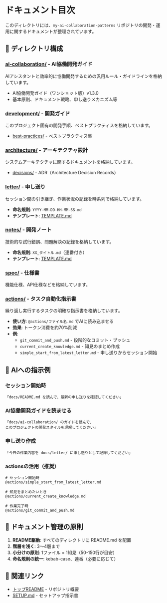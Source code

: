 # ドキュメント目次

このディレクトリには、`my-ai-collaboration-patterns` リポジトリの開発・運用に関するドキュメントが整理されています。

## 📂 ディレクトリ構成

### [ai-collaboration/](./ai-collaboration/) - AI協働開発ガイド
AIアシスタントと効率的に協働開発するための汎用ルール・ガイドラインを格納しています。

- AI協働開発ガイド（ワンショット版）v1.3.0
- 基本原則、ドキュメント戦略、申し送りメカニズム等

### [development/](./development/) - 開発ガイド
このプロジェクト固有の開発手順、ベストプラクティスを格納しています。

- [best-practices/](./development/best-practices/) - ベストプラクティス集

### [architecture/](./architecture/) - アーキテクチャ設計
システムアーキテクチャに関するドキュメントを格納しています。

- [decisions/](./architecture/decisions/) - ADR（Architecture Decision Records）

### [letter/](./letter/) - 申し送り
セッション間の引き継ぎ、作業状況の記録を時系列で格納しています。

- **命名規則**: `YYYY-MM-DD-HH-MM-SS.md`
- **テンプレート**: [TEMPLATE.md](./letter/TEMPLATE.md)

### [notes/](./notes/) - 開発ノート
技術的な試行錯誤、問題解決の記録を格納しています。

- **命名規則**: `XX_タイトル.md`（連番付き）
- **テンプレート**: [TEMPLATE.md](./notes/TEMPLATE.md)

### [spec/](./spec/) - 仕様書
機能仕様、API仕様などを格納しています。

### [actions/](./actions/) - タスク自動化指示書
繰り返し実行するタスクの明確な指示書を格納しています。

- **使い方**: `@actions/ファイル名.md` でAIに読み込ませる
- **効果**: トークン消費を約70%削減
- **例**:
  - `git_commit_and_push.md` - 段階的なコミット・プッシュ
  - `current_create_knowledge.md` - 知見のまとめ作成
  - `simple_start_from_latest_letter.md` - 申し送りからセッション開始

## 🤖 AIへの指示例

### セッション開始時
```
「docs/README.md を読んで、最新の申し送りを確認してください」
```

### AI協働開発ガイドを読ませる
```
「docs/ai-collaboration/ のガイドを読んで、
このプロジェクトの開発スタイルを理解してください」
```

### 申し送り作成
```
「今日の作業内容を docs/letter/ に申し送りとして記録してください」
```

### actionsの活用（推奨）
```
# セッション開始時
@actions/simple_start_from_latest_letter.md

# 知見をまとめたいとき
@actions/current_create_knowledge.md

# 作業完了時
@actions/git_commit_and_push.md
```

## 📝 ドキュメント管理の原則

1. **README駆動**: すべてのディレクトリに README.md を配置
2. **階層を浅く**: 3〜4層まで
3. **小分けの原則**: 1ファイル = 1知見（50-150行が目安）
4. **命名規則の統一**: kebab-case、連番（必要に応じて）

## 🔗 関連リンク

- [トップREADME](../README.md) - リポジトリ概要
- [SETUP.md](../SETUP.md) - セットアップ指示書
